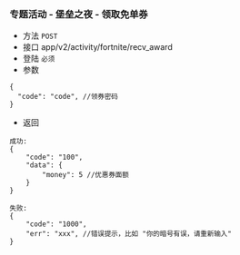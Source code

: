 ### 专题活动 - 堡垒之夜 - 领取免单券

- 方法 `POST`
- 接口 app/v2/activity/fortnite/recv_award
- 登陆 `必须`
- 参数

```
{
  "code": "code", //领券密码
}
```

- 返回

```
成功:
{
    "code": "100",
    "data": {
    	"money": 5 //优惠券面额
	}
}

失败:
{
    "code": "1000",
    "err": "xxx", //错误提示，比如 "你的暗号有误，请重新输入"
}

```